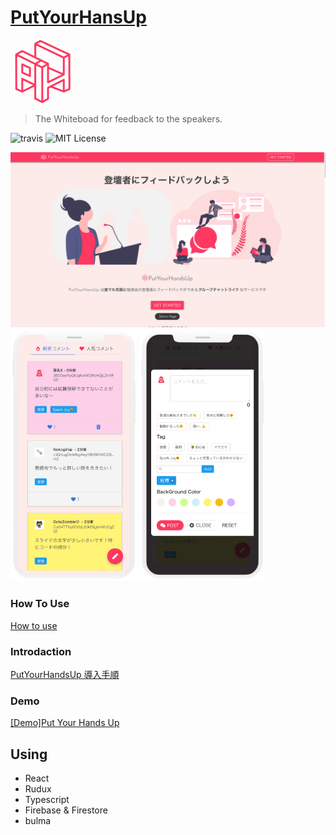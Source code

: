 # [PutYourHansUp](https://pyhu.nkgr.app)

<img src="data:image/svg+xml;base64,PD94bWwgdmVyc2lvbj0iMS4wIiBlbmNvZGluZz0iVVRGLTgiIHN0YW5kYWxvbmU9Im5vIj8+Cjwh%0D%0ARE9DVFlQRSBzdmcgUFVCTElDICItLy9XM0MvL0RURCBTVkcgMS4xLy9FTiIgImh0dHA6Ly93d3cu%0D%0AdzMub3JnL0dyYXBoaWNzL1NWRy8xLjEvRFREL3N2ZzExLmR0ZCI+Cjxzdmcgd2lkdGg9IjEwMCUi%0D%0AIGhlaWdodD0iMTAwJSIgdmlld0JveD0iMCAwIDgwMCA4MDAiIHZlcnNpb249IjEuMSIgeG1sbnM9%0D%0AImh0dHA6Ly93d3cudzMub3JnLzIwMDAvc3ZnIiB4bWxuczp4bGluaz0iaHR0cDovL3d3dy53My5v%0D%0AcmcvMTk5OS94bGluayIgeG1sOnNwYWNlPSJwcmVzZXJ2ZSIgeG1sbnM6c2VyaWY9Imh0dHA6Ly93%0D%0Ad3cuc2VyaWYuY29tLyIgc3R5bGU9ImZpbGwtcnVsZTpldmVub2RkO2NsaXAtcnVsZTpldmVub2Rk%0D%0AO3N0cm9rZS1saW5lY2FwOnJvdW5kO3N0cm9rZS1saW5lam9pbjpyb3VuZDtzdHJva2UtbWl0ZXJs%0D%0AaW1pdDoxMDsiPgogICAgPGcgdHJhbnNmb3JtPSJtYXRyaXgoMC41LDAsMCwwLjUsMCwwKSI+CiAg%0D%0AICAgICAgPGcgdHJhbnNmb3JtPSJtYXRyaXgoMS4xNDQ2MiwwLDAsMS4xNDQ2Miw3NzkuMTk2LDEw%0D%0AODguMTYpIj4KICAgICAgICAgICAgPGcgaWQ9IuODrOOCpOODpOODvC0xIiBzZXJpZjppZD0i44Os%0D%0A44Kk44Ok44O8IDEiPgogICAgICAgICAgICAgICAgPHBhdGggZD0iTTAsLTQ5M0wtMTMyLjU0OSwt%0D%0ANDEzLjY4NkwtMTMyLjU0OSwzNTMuMTg2TDIzLDQzMUwyMiwtMzM3TC0xMzMsLTQxNE0tMTMyLjU0%0D%0AOSwtODYwLjI5MkwtMTMyLjU0OSwtNTY2LjQ3Mk02MjIsLTYyNUwtMjEsLTkyNEwtMTMyLjU0OSwt%0D%0AODYwLjI5Mkw0OTkuMDMsLTU1NS4wMzRMNjIyLC02MjVaTTQ5OS4wMywxOTcuNTE2TDIwNiw4NEw0%0D%0AOTksLTY0TDQ5OS4wMywxOTcuNTE2Wk0xNTAsLTMzNEw0OTkuMTY0LC0xODEuNTY3TTIzLDQzMUwx%0D%0ANTAsMzU3TDE1MCwxMTJMNDk5LjE2NCwtNjQuMDM5TDQ5OS4xNjQsMTk3LjQ2MUw2MjQsMTQxTDYy%0D%0AMiwtNjI1TDQ5OS4xNjQsLTU1NC43MTlMNDk5LjE2NCwtMTgxLjU2N0wxNTAsLTlMMTUwLC00MTlN%0D%0ALTQyMC40OTMsLTQwNC44NzFMLTQyMC40OTMsLTIyMi43MDJMLTI1MC4wNzcsLTE0OS4yNDdMLTI1%0D%0AMC4wNzcsLTMyNS41NEwtNDIwLjQ5MywtNDA0Ljg3MVpNLTQyMC40OTMsMTk3LjQ2MUwtNDIwLjc1%0D%0AMiwtODQuMDE5TS01NTUsLTYyNUwtNTUzLDE0MUwtNDIwLjQ5MywxOTcuNDYxTC0xMzIuNTQ5LDUz%0D%0ALjQ4OEwtNDIwLjQ5MywtODQuMTE3TS00MjAsLTcwMEwxNS44MzUsLTQ4NS4yNDRMMTUwLC00MTlM%0D%0AMjIsLTMzN0wtMTA1Ljg0NCwtNDAwLjMzM0wtNTU1LC02MjVMLTQyMCwtNzAwWiIgc3R5bGU9ImZp%0D%0AbGw6cmdiKDI1NSw0OCw4Nik7ZmlsbC1vcGFjaXR5OjA7ZmlsbC1ydWxlOm5vbnplcm87c3Ryb2tl%0D%0AOnJnYigyNTUsNTYsOTYpO3N0cm9rZS13aWR0aDo0MS45NHB4OyIvPgogICAgICAgICAgICA8L2c+%0D%0ACiAgICAgICAgPC9nPgogICAgPC9nPgo8L3N2Zz4K" style="width: 20%"> 

> The Whiteboad for feedback to the speakers.

![travis](https://travis-ci.org/nkgrnkgr/put-your-hands-up.svg?branch=master)
![MIT License](https://img.shields.io/badge/license-MIT-blue.svg?style=flass)

![alt](./src/images/cap.png)
<img src="https://raw.githubusercontent.com/nkgrnkgr/put-your-hands-up/release_20190307/src/images/s1.png" style="width: 40%"> <img src="https://raw.githubusercontent.com/nkgrnkgr/put-your-hands-up/release_20190307/src/images/s2.png" style="width: 40%">


### How To Use

[How to use](https://pyhu.nkgr.app#howtouse)

### Introdaction

[PutYourHandsUp 導入手順](https://docs.google.com/presentation/d/1jmJge7k_Rkjvru8x8kP6rFPskpx_9JXgYu_L8n2FsCk/edit?usp=sharing)

### Demo

[[Demo]Put Your Hands Up](https://put-your-hands-up-test.firebaseapp.com/events/b8829a6a-5385-4550-b8ad-bc078b578ac7/)

## Using

- React
- Rudux
- Typescript
- Firebase & Firestore
- bulma